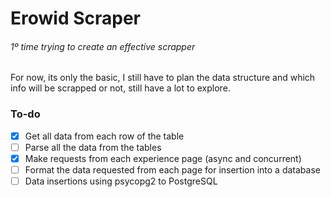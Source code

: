 # Erowid Scraper
###### 1º time trying to create an effective scrapper
For now, its only the basic, I still have to plan the data structure and which info will be scrapped or not, still have a lot to explore.

### To-do
- [X] Get all data from each row of the table
- [ ] Parse all the data from the tables
- [X] Make requests from each experience page (async and concurrent) 
- [ ] Format the data requested from each page for insertion into a database
- [ ] Data insertions using psycopg2 to PostgreSQL
